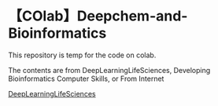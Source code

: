 # 【COlab】Deepchem-and-Bioinformatics

This repository is temp for the code on colab.

The contents are from DeepLearningLifeSciences, Developing Bioinformatics Computer Skills, or From Internet

<a href="https://github.com/deepchem/DeepLearningLifeSciences">DeepLearningLifeSciences</a>
